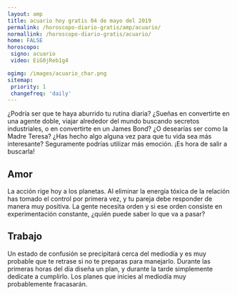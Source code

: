 ```yaml
---
layout: amp
title: acuario hoy gratis 04 de mayo del 2019 
permalink: /horoscopo-diario-gratis/amp/acuario/
normallink: /horoscopo-diario-gratis/acuario/
home: FALSE
horoscopo:
 signo: acuario
 video: EiG0jReb1g4

ogimg: /images/acuario_char.png
sitemap:
 priority: 1
 changefreq: 'daily'
---
```



¿Podría ser que te haya aburrido tu rutina diaria? ¿Sueñas en convertirte en una agente doble, viajar alrededor del mundo buscando secretos industriales, o en convertirte en un James Bond? ¿O desearías ser como la Madre Teresa? ¿Has hecho algo alguna vez para que tu vida sea más interesante? Seguramente podrías utilizar más emoción. ¡Es hora de salir a buscarla!

## Amor

La acción rige hoy a los planetas. Al eliminar la energía tóxica de la relación has tomado el control por primera vez, y tu pareja debe responder de manera muy positiva. La gente necesita orden y si ese orden consiste en experimentación constante, ¿quién puede saber lo que va a pasar?

## Trabajo

Un estado de confusión se precipitará cerca del mediodía y es muy probable que te retrase si no te preparas para manejarlo. Durante las primeras horas del día diseña un plan, y durante la tarde simplemente dedícate a cumplirlo. Los planes que inicies al mediodía muy probablemente fracasarán.